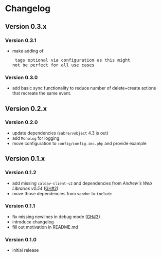 # Changelog

## Version 0.3.x

### Version 0.3.1

* make adding of <pre> tags optional via configuration as this might not be perfect for all use cases

### Version 0.3.0

* add basic sync functionality to reduce number of delete+create actions that recreate the same event.

## Version 0.2.x

### Version 0.2.0

* update dependencies (``sabre/vobject`` 4.3 is out)
* add ``Monolog`` for logging
* move configuration to ``config/config.inc.php`` and provide example

## Version 0.1.x

### Version 0.1.2

* add missing ``caldav-client-v2`` and dependencies from *Andrew's Web Libraries v0.54* ([GH#2](https://github.com/stefan-muc/caldav-calendar-import/issues/2))
* move those dependencies from ``vendor`` to ``include``

### Version 0.1.1

* fix missing newlines in debug mode ([GH#3](https://github.com/stefan-muc/caldav-calendar-import/issues/3))
* introduce changelog
* fill out motivation in README.md

### Version 0.1.0

* Initial release
